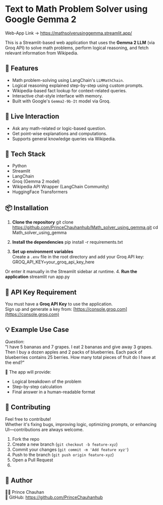 Text to Math Problem Solver using Google Gemma 2
================================================

Web-App Link -> https://mathsolverusinggemma.streamlit.app/

This is a Streamlit-based web application that uses the **Gemma 2 LLM** (via Groq API) to solve math problems, perform logical reasoning, and fetch relevant information from Wikipedia.

🧮 Features
-----------
- Math problem-solving using LangChain's `LLMMathChain`.
- Logical reasoning explained step-by-step using custom prompts.
- Wikipedia-based fact lookup for context-related queries.
- Interactive chat-style interface with memory.
- Built with Google's `Gemma2-9b-It` model via Groq.

🚀 Live Interaction
-------------------
- Ask any math-related or logic-based question.
- Get point-wise explanations and computations.
- Supports general knowledge queries via Wikipedia.

🔧 Tech Stack
-------------
- Python
- Streamlit
- LangChain
- Groq (Gemma 2 model)
- Wikipedia API Wrapper (LangChain Community)
- HuggingFace Transformers

📦 Installation
---------------

1. **Clone the repository**
git clone https://github.com/PrinceChauhanhub/Math_solver_using_gemma.git
cd Math_solver_using_gemma

2. **Install the dependencies**
pip install -r requirements.txt

3. **Set up environment variables**  
Create a `.env` file in the root directory and add your Groq API key:
GROQ_API_KEY=your_groq_api_key_here

Or enter it manually in the Streamlit sidebar at runtime.
4. **Run the application**
streamlit run app.py

🔐 API Key Requirement
----------------------
You must have a **Groq API Key** to use the application.  
Sign up and generate a key from: [https://console.groq.com](https://console.groq.com)

💡 Example Use Case
-------------------
_Question_:  
"I have 5 bananas and 7 grapes. I eat 2 bananas and give away 3 grapes. Then I buy a dozen apples and 2 packs of blueberries. Each pack of blueberries contains 25 berries. How many total pieces of fruit do I have at the end?"

💬 The app will provide:
- Logical breakdown of the problem
- Step-by-step calculation
- Final answer in a human-readable format

🤝 Contributing
---------------
Feel free to contribute!  
Whether it's fixing bugs, improving logic, optimizing prompts, or enhancing UI—contributions are always welcome.

1. Fork the repo
2. Create a new branch (`git checkout -b feature-xyz`)
3. Commit your changes (`git commit -m 'Add feature xyz'`)
4. Push to the branch (`git push origin feature-xyz`)
5. Open a Pull Request
6. 
🙋 Author
---------
👨‍💻 Prince Chauhan  
🔗 GitHub: https://github.com/PrinceChauhanhub
